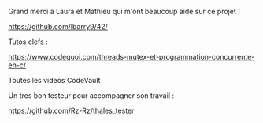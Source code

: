 Grand merci a Laura et Mathieu qui m'ont beaucoup aide sur ce projet !

https://github.com/lbarry9/42/

Tutos clefs :

https://www.codequoi.com/threads-mutex-et-programmation-concurrente-en-c/

Toutes les videos CodeVault

Un tres bon testeur pour accompagner son travail :

https://github.com/Rz-Rz/thales_tester
